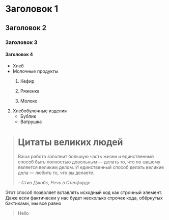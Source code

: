 # Заголовок 1
## Заголовок 2
### Заголовок 3
#### Заголовок 4
-  Хлеб
- Молочные продукты
    1. Кефир
    1. Ряженка

    1. Молоко
2. Хлебобулочные изделия
    + Бублик
    + Ватрушка


> # Цитаты великих людей
> Ваша работа заполнит большую часть жизни и единственный способ быть
> полностью довольным — делать то, что по-вашему является великим делом.
> И единственный способ делать великие дела — любить то, что вы делаете.
>
> *- Стив Джобс, Речь в Стенфорде*

Этот способ позволяет вставлять исходный 
код как строчный элемент. Даже если фактически у нас будет несколько строчек кода, обёрнутых бэктиками, мы всё равно
> Hello










   

     
